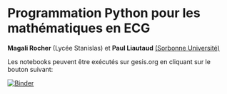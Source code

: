 # Programmation Python pour les mathématiques en ECG

**Magali Rocher** (Lycée Stanislas) et **Paul Liautaud** [(Sorbonne Université)](http://www.sorbonne-universite.fr/)


Les notebooks peuvent être exécutés sur gesis.org en cliquant sur le bouton suivant:

[![Binder](https://notebooks.gesis.org/binder/badge_logo.svg)](https://notebooks.gesis.org/binder/v2/gh/guillod/python/master?urlpath=lab)
